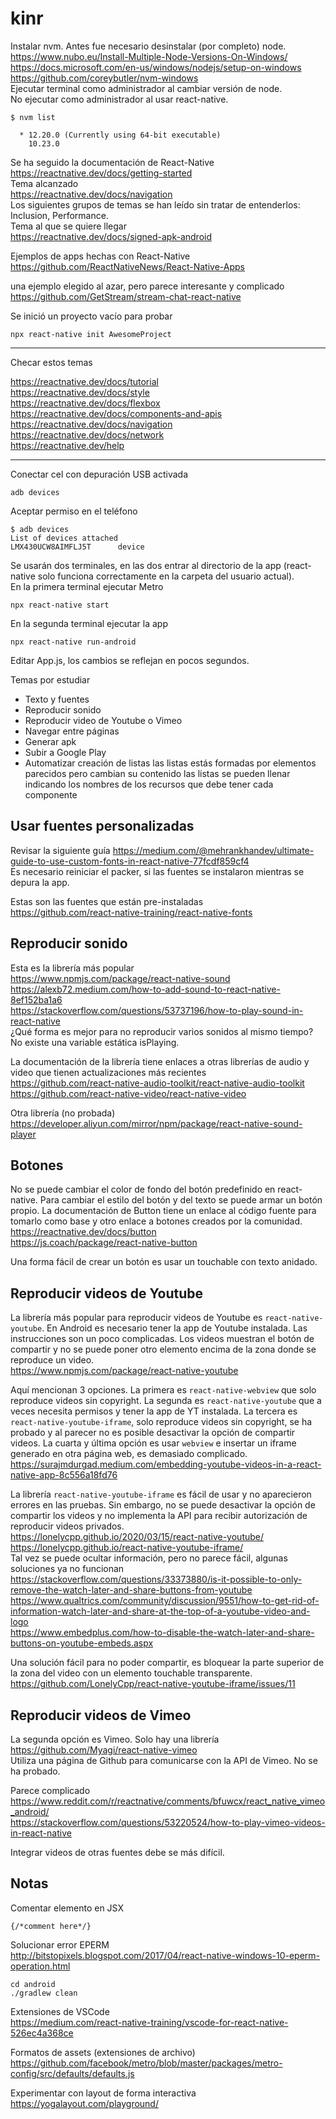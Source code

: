 # kinr

Instalar nvm. Antes fue necesario desinstalar (por completo) node.  
https://www.nubo.eu/Install-Multiple-Node-Versions-On-Windows/  
https://docs.microsoft.com/en-us/windows/nodejs/setup-on-windows  
https://github.com/coreybutler/nvm-windows  
Ejecutar terminal como administrador al cambiar versión de node.  
No ejecutar como administrador al usar react-native.  

```
$ nvm list

  * 12.20.0 (Currently using 64-bit executable)
    10.23.0
```


Se ha seguido la documentación de React-Native  
https://reactnative.dev/docs/getting-started  
Tema alcanzado  
https://reactnative.dev/docs/navigation  
Los siguientes grupos de temas se han leído sin tratar de entenderlos:  
Inclusion, Performance.  
Tema al que se quiere llegar  
https://reactnative.dev/docs/signed-apk-android  

Ejemplos de apps hechas con React-Native  
https://github.com/ReactNativeNews/React-Native-Apps  

una ejemplo elegido al azar, pero parece interesante y complicado  
https://github.com/GetStream/stream-chat-react-native  

Se inició un proyecto vacío para probar  
```
npx react-native init AwesomeProject
```  

---------
Checar estos temas  

https://reactnative.dev/docs/tutorial  
https://reactnative.dev/docs/style  
https://reactnative.dev/docs/flexbox  
https://reactnative.dev/docs/components-and-apis  
https://reactnative.dev/docs/navigation  
https://reactnative.dev/docs/network  
https://reactnative.dev/help  

------------
Conectar cel con depuración USB activada  
```
adb devices
```
Aceptar permiso en el teléfono  
```
$ adb devices
List of devices attached
LMX430UCW8AIMFLJ5T      device
```
Se usarán dos terminales, en las dos entrar al directorio de la app
(react-native solo funciona correctamente en la carpeta del usuario actual).  
En la primera terminal ejecutar Metro  
```
npx react-native start
```  
En la segunda terminal ejecutar la app  
```
npx react-native run-android
```  
Editar App.js, los cambios se reflejan en pocos segundos.  

Temas por estudiar
- Texto y fuentes
- Reproducir sonido
- Reproducir video de Youtube o Vimeo
- Navegar entre páginas
- Generar apk
- Subir a Google Play
- Automatizar creación de listas
las listas estás formadas por elementos parecidos pero cambian su contenido
las listas se pueden llenar indicando los nombres de los recursos que debe
tener cada componente

## Usar fuentes personalizadas
Revisar la siguiente guía
https://medium.com/@mehrankhandev/ultimate-guide-to-use-custom-fonts-in-react-native-77fcdf859cf4  
Es necesario reiniciar el packer, si las fuentes se instalaron mientras se depura la app.  

Estas son las fuentes que están pre-instaladas  
https://github.com/react-native-training/react-native-fonts  

## Reproducir sonido
Esta es la librería más popular  
https://www.npmjs.com/package/react-native-sound  
https://alexb72.medium.com/how-to-add-sound-to-react-native-8ef152ba1a6  
https://stackoverflow.com/questions/53737196/how-to-play-sound-in-react-native  
¿Qué forma es mejor para no reproducir varios sonidos al mismo tiempo?  
No existe una variable estática isPlaying.  

La documentación de la librería tiene enlaces a otras librerías
de audio y video que tienen actualizaciones más recientes  
https://github.com/react-native-audio-toolkit/react-native-audio-toolkit  
https://github.com/react-native-video/react-native-video  

Otra librería (no probada)  
https://developer.aliyun.com/mirror/npm/package/react-native-sound-player  

## Botones  
No se puede cambiar el color de fondo del botón predefinido en react-native.
Para cambiar el estilo del botón y del texto se puede armar un botón propio.
La documentación de Button tiene un enlace al código fuente para tomarlo
como base y otro enlace a botones creados por la comunidad.  
https://reactnative.dev/docs/button  
https://js.coach/package/react-native-button  

Una forma fácil de crear un botón es usar un touchable con texto anidado.  

## Reproducir videos de Youtube
La librería más popular para reproducir videos de Youtube es ```react-native-youtube```.
En Android es necesario tener la app de Youtube instalada. Las instrucciones son un poco complicadas.
Los videos muestran el botón de compartir y no se puede poner otro elemento encima de la zona donde se
reproduce un video.  
https://www.npmjs.com/package/react-native-youtube  

Aquí mencionan 3 opciones. La primera es ```react-native-webview``` que solo
reproduce videos sin copyright. La segunda es ```react-native-youtube```
que a veces necesita permisos y tener la app de YT instalada. La tercera
es ```react-native-youtube-iframe```, solo reproduce videos sin copyright,
se ha probado y al parecer no es posible desactivar la opción de compartir
videos. La cuarta y última opción es usar ```webview``` e insertar un iframe
generado en otra página web, es demasiado complicado.  
https://surajmdurgad.medium.com/embedding-youtube-videos-in-a-react-native-app-8c556a18fd76  

La librería ```react-native-youtube-iframe``` es fácil de usar y no aparecieron
errores en las pruebas. Sin embargo, no se puede desactivar la opción de compartir
los videos y no implementa la API para recibir autorización de reproducir videos
privados.  
https://lonelycpp.github.io/2020/03/15/react-native-youtube/  
https://lonelycpp.github.io/react-native-youtube-iframe/  
Tal vez se puede ocultar información, pero no parece fácil, algunas soluciones ya no funcionan  
https://stackoverflow.com/questions/33373880/is-it-possible-to-only-remove-the-watch-later-and-share-buttons-from-youtube  
https://www.qualtrics.com/community/discussion/9551/how-to-get-rid-of-information-watch-later-and-share-at-the-top-of-a-youtube-video-and-logo  
https://www.embedplus.com/how-to-disable-the-watch-later-and-share-buttons-on-youtube-embeds.aspx  

Una solución fácil para no poder compartir, es bloquear la parte superior de la zona del video
con un elemento touchable transparente.  
https://github.com/LonelyCpp/react-native-youtube-iframe/issues/11

## Reproducir videos de Vimeo
La segunda opción es Vimeo. Solo hay una librería  
https://github.com/Myagi/react-native-vimeo  
Utiliza una página de Github para comunicarse con la API de Vimeo. No se ha probado.  

Parece complicado  
https://www.reddit.com/r/reactnative/comments/bfuwcx/react_native_vimeo_android/  
https://stackoverflow.com/questions/53220524/how-to-play-vimeo-videos-in-react-native  

Integrar videos de otras fuentes debe se más difícil.  

## Notas
Comentar elemento en JSX  
```
{/*comment here*/}
```

Solucionar error EPERM  
http://bitstopixels.blogspot.com/2017/04/react-native-windows-10-eperm-operation.html  
```
cd android
./gradlew clean
```

Extensiones de VSCode  
https://medium.com/react-native-training/vscode-for-react-native-526ec4a368ce  

Formatos de assets (extensiones de archivo)  
https://github.com/facebook/metro/blob/master/packages/metro-config/src/defaults/defaults.js  

Experimentar con layout de forma interactiva  
https://yogalayout.com/playground/  
